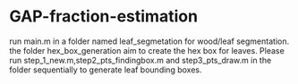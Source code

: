 # GAP-fraction-estimation
run main.m in a folder named  leaf_segmetation for wood/leaf segmentation.
the folder hex_box_generation aim to create the hex box for leaves. Please run step_1_new.m,step2_pts_findingbox.m and step3_pts_draw.m in the folder sequentially to generate leaf bounding boxes.
